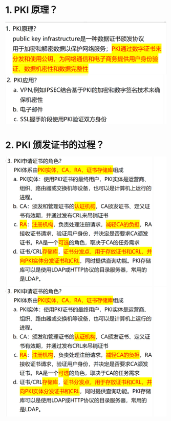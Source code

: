 # 1. PKI 原理？

![alt text](images/面试题---PKI基础/image.png)
![alt text](images/面试题---PKI基础/image-1.png)

# 2. PKI 颁发证书的过程？

![alt text](images/面试题---PKI基础/image-2.png)
![alt text](images/面试题---PKI基础/image-3.png)
